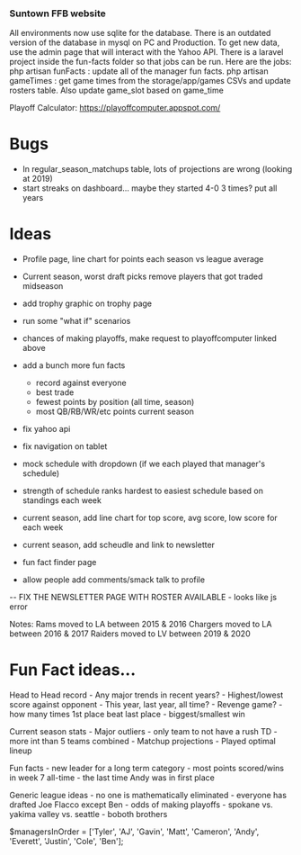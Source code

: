 ### Suntown FFB website

All environments now use sqlite for the database. There is an outdated version of the database in mysql on PC and Production.
To get new data, use the admin page that will interact with the Yahoo API. 
There is a laravel project inside the fun-facts folder so that jobs can be run. Here are the jobs:
php artisan funFacts : update all of the manager fun facts. 
php artisan gameTimes : get game times from the storage/app/games CSVs and update rosters table. Also update game_slot based on game_time

Playoff Calculator: https://playoffcomputer.appspot.com/

# Bugs
- In regular_season_matchups table, lots of projections are wrong (looking at 2019)
- start streaks on dashboard... maybe they started 4-0 3 times? put all years

# Ideas

- Profile page, line chart for points each season vs league average
- Current season, worst draft picks remove players that got traded midseason
- add trophy graphic on trophy page
- run some "what if" scenarios
- chances of making playoffs, make request to playoffcomputer linked above
- add a bunch more fun facts
    - record against everyone
    - best trade
    - fewest points by position (all time, season)
    - most QB/RB/WR/etc points current season

- fix yahoo api
- fix navigation on tablet
- mock schedule with dropdown (if we each played that manager's schedule)
- strength of schedule ranks hardest to easiest schedule based on standings each week
- current season, add line chart for top score, avg score, low score for each week
- current season, add scheudle and link to newsletter
- fun fact finder page
- allow people add comments/smack talk to profile

-- FIX THE NEWSLETTER PAGE WITH ROSTER AVAILABLE - looks like js error

Notes:
Rams moved to LA between 2015 & 2016
Chargers moved to LA between 2016 & 2017
Raiders moved to LV between 2019 & 2020


# Fun Fact ideas...

Head to Head record
    - Any major trends in recent years?
    - Highest/lowest score against opponent
        - This year, last year, all time?
    - Revenge game? 
    - how many times 1st place beat last place
    - biggest/smallest win
    
Current season stats
    - Major outliers
        - only team to not have a rush TD
        - more int than 5 teams combined
    - Matchup projections
    - Played optimal lineup

Fun facts
    - new leader for a long term category
    - most points scored/wins in week 7 all-time
    - the last time Andy was in first place

Generic league ideas
    - no one is mathematically eliminated
    - everyone has drafted Joe Flacco except Ben
    - odds of making playoffs
    - spokane vs. yakima valley vs. seattle
    - boboth brothers


$managersInOrder = ['Tyler', 'AJ', 'Gavin', 'Matt', 'Cameron', 'Andy', 'Everett', 'Justin', 'Cole', 'Ben'];

